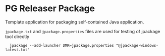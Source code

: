 # PG Releaser Package

Template application for packaging self-contained Java application.

`jpackage.txt` and `jpackage.properties` files are used for testing of jpackage tool directly

```shell
  jpackage --add-launcher DMK=jpackage.properties "@jpackage-windows-latest.txt"
```
